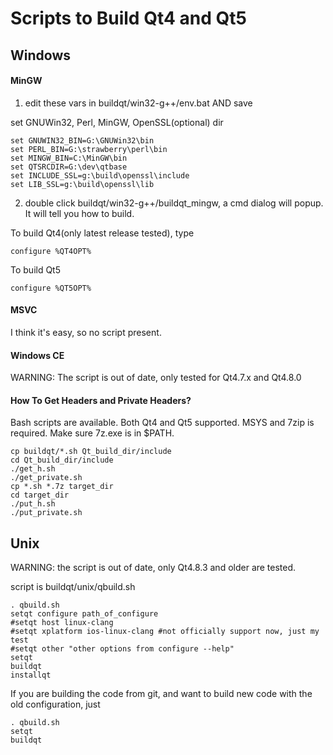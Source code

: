 # Scripts to Build Qt4 and Qt5

## Windows

#### MinGW

1. edit these vars in buildqt/win32-g++/env.bat AND save

set GNUWin32, Perl, MinGW, OpenSSL(optional) dir

    set GNUWIN32_BIN=G:\GNUWin32\bin
    set PERL_BIN=G:\strawberry\perl\bin
    set MINGW_BIN=C:\MinGW\bin
    set QTSRCDIR=G:\dev\qtbase
    set INCLUDE_SSL=g:\build\openssl\include
    set LIB_SSL=g:\build\openssl\lib


2. double click buildqt/win32-g++/buildqt_mingw, a cmd dialog will popup. It will tell you how to build.  

To build Qt4(only latest release tested), type

	configure %QT4OPT%

To build Qt5

	configure %QT5OPT%


#### MSVC

I think it's easy, so no script present.


#### Windows CE

WARNING: The script is out of date, only tested for Qt4.7.x and Qt4.8.0


#### How To Get Headers and Private Headers?

Bash scripts are available. Both Qt4 and Qt5 supported. MSYS and 7zip is required. Make sure 7z.exe is in $PATH.  

	cp buildqt/*.sh Qt_build_dir/include
	cd Qt_build_dir/include
	./get_h.sh
	./get_private.sh
	cp *.sh *.7z target_dir
	cd target_dir
	./put_h.sh
	./put_private.sh


## Unix

WARNING: the script is out of date, only Qt4.8.3 and older are tested.

script is buildqt/unix/qbuild.sh

	. qbuild.sh
	setqt configure path_of_configure
	#setqt host linux-clang
	#setqt xplatform ios-linux-clang #not officially support now, just my test
	#setqt other "other options from configure --help"
	setqt
	buildqt
	installqt

If you are building the code from git, and want to build new code with the old configuration, just

	. qbuild.sh
	setqt
	buildqt



